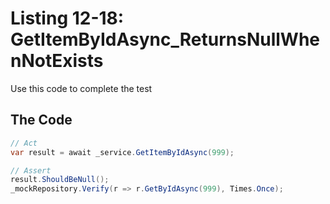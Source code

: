 # Listing 12-18: GetItemByIdAsync_ReturnsNullWhenNotExists

Use this code to complete the test

## The Code

```cs
// Act
var result = await _service.GetItemByIdAsync(999);

// Assert
result.ShouldBeNull();
_mockRepository.Verify(r => r.GetByIdAsync(999), Times.Once);
```  
